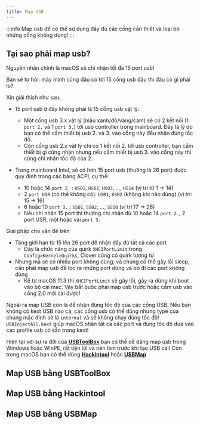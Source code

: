 ```yaml
---
title: Map USB
---
```


:::info
Map usb để có thể sử dụng đầy đủ các cổng cần thiết và loại bỏ những cổng không dùng!
:::

## Tại sao phải map usb?

Nguyên nhân chính là macOS sẽ chỉ nhận tối đa 15 port usb!

Bạn sẽ tự hỏi: máy mình cũng đâu có tới 15 cổng usb đâu thì đâu có gì phải lo?

Xin giải thích như sau:
+ 15 port usb ở đây không phải là 15 cổng usb vật lý:
  + Một cổng usb 3.x vật lý (màu xanh/đỏ/vàng/cam) sẽ có 2 kết nối (1 `port 2.` và 1 `port 3.`) tới usb controller trong mainboard. Đây là lý do bạn có thể cắm thiết bị usb 2. và 3. vào cổng này đều nhận đúng tốc độ.
  + Còn cổng usb 2.x vật lý chỉ có 1 kết nối 2. tới usb controller, bạn cắm thiết bị gì cũng nhận nhưng nếu cắm thiết bị usb 3. vào cổng này thì cũng chỉ nhận tốc độ của 2.

+ Trong mainboard Intel, sẽ có hơn 15 port usb (thường là 26 port) được quy định trong các bảng ACPI, cụ thể:
  + 10 hoặc 14 `port 2.` : `HS01`, `HS02`, `HS03`, ..., `HS14` (vị trí từ 1 -> 14)
  + 2 `port USR` (có thể không có): `USR1`, `USR2` (không khi nào dùng) (vị trí: 15 -> 16)
  + 6 hoặc 10 `port 3.` : `SS01`, `SS02`, ..., `SS10` (vị trí 17 -> 26)
  + Nếu chỉ nhận 15 port thì thường chỉ nhận đủ 10 hoặc 14 `port 2.`, 2 port USR, một hoặc vài `port 3.`

Giải pháp cho vấn đề trên
+ Tăng giới hạn từ 15 lên 26 port để nhận đẩy đủ tất cả các port
  + Đây là chức năng của quirk `XHCIPortLimit` trong `Config>Kernel>Quirks`, Clover cũng có quirk tương tự
+ Nhưng mà sẽ có nhiều port không dùng, và chúng có thể gây lỗi sleep, cần phải map usb để lọc ra những port dùng và bỏ đi các port không dùng
  + Kể từ macOS 11.3 thì `XHCIPortLimit` sẽ gây lỗi, gây ra dừng khi boot vào bộ cài mac. Vậy bắt buộc phải map usb trước hoặc cắm usb vào cổng 2.0 mới cài được!

Ngoài ra map USB còn là để nhận đúng tốc độ của các cổng USB. Nếu bạn không có kext USB nào cả, các cổng usb có thể dùng nhưng type của chúng mặc định sẽ là `internal` và sẽ không chạy đúng tốc độ!
`USBInjectAll.kext` giúp macOS nhận tất cả các port và đúng tốc độ dựa vào các profile usb có sẵn trong kext!

Hiện tại với sự ra đời của **[USBToolBox](https://github.com/USBToolBox/tool)** bạn có thể dễ dàng map usb trong Windows hoặc WinPE, rất tiện lợi và nên làm trước khi tạo USB cài!
Còn trong macOS bạn có thể dùng **[Hackintool](https://github.com/headkaze/Hackintool)** hoặc **[USBMap](https://github.com/corpnewt/USBMap)**

## Map USB bằng USBToolBox

## Map USB bằng Hackintool

## Map USB bằng USBMap